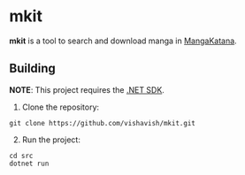  # mkit

**mkit** is a tool to search and download manga in [MangaKatana](https://mangakatana.com/).


## Building

**NOTE**: This project requires the [.NET SDK](https://dotnet.microsoft.com/en-us/download).

1. Clone the repository:
```
git clone https://github.com/vishavish/mkit.git
```

2. Run the project:
```
cd src
dotnet run
```

